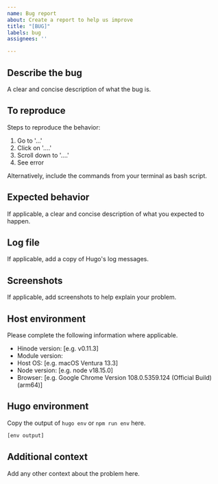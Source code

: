 ```yaml
---
name: Bug report
about: Create a report to help us improve
title: "[BUG]"
labels: bug
assignees: ''

---
```


<!---
Please use the discussion forum (https://github.com/gethinode/hinode/discussions) for questions and troubleshooting. We prefer to use GitHub issues for verified bugs and vetted enhancements.

When submitting a bug, please include the exact steps to reproduce the issue. Ideally, use a minimal repo created with the Hinode installation steps for either Hugo or npm (https://gethinode.com/docs/getting-started/introduction/#installation). Add any additional commands and configuration adjustments from there on.
-->

## Describe the bug

A clear and concise description of what the bug is.

## To reproduce

Steps to reproduce the behavior:
1. Go to '...'
2. Click on '....'
3. Scroll down to '....'
4. See error

Alternatively, include the commands from your terminal as bash script.

## Expected behavior

If applicable, a clear and concise description of what you expected to happen.

## Log file

If applicable, add a copy of Hugo's log messages.

## Screenshots

If applicable, add screenshots to help explain your problem.

## Host environment

Please complete the following information where applicable.

 - Hinode version: [e.g. v0.11.3]
 - Module version:
 - Host OS: [e.g. macOS Ventura 13.3]
 - Node version: [e.g. node v18.15.0]
 - Browser: [e.g. Google Chrome Version 108.0.5359.124 (Official Build) (arm64)]

## Hugo environment

Copy the output of `hugo env` or `npm run env` here.

```bash
[env output]
```

## Additional context

Add any other context about the problem here.
